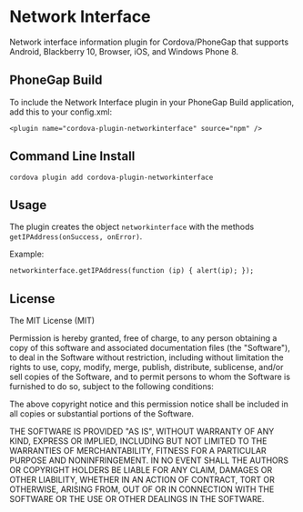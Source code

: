 Network Interface
=================

Network interface information plugin for Cordova/PhoneGap that supports Android, Blackberry 10, Browser, iOS, and Windows Phone 8.

## PhoneGap Build

To include the Network Interface plugin in your PhoneGap Build application, add this to your config.xml:

    <plugin name="cordova-plugin-networkinterface" source="npm" />

## Command Line Install

    cordova plugin add cordova-plugin-networkinterface

## Usage

The plugin creates the object `networkinterface` with the methods `getIPAddress(onSuccess, onError)`.

Example:

	networkinterface.getIPAddress(function (ip) { alert(ip); });

## License

The MIT License (MIT)

Permission is hereby granted, free of charge, to any person obtaining a copy
of this software and associated documentation files (the "Software"), to deal
in the Software without restriction, including without limitation the rights
to use, copy, modify, merge, publish, distribute, sublicense, and/or sell
copies of the Software, and to permit persons to whom the Software is
furnished to do so, subject to the following conditions:

The above copyright notice and this permission notice shall be included in
all copies or substantial portions of the Software.

THE SOFTWARE IS PROVIDED "AS IS", WITHOUT WARRANTY OF ANY KIND, EXPRESS OR
IMPLIED, INCLUDING BUT NOT LIMITED TO THE WARRANTIES OF MERCHANTABILITY,
FITNESS FOR A PARTICULAR PURPOSE AND NONINFRINGEMENT. IN NO EVENT SHALL THE
AUTHORS OR COPYRIGHT HOLDERS BE LIABLE FOR ANY CLAIM, DAMAGES OR OTHER
LIABILITY, WHETHER IN AN ACTION OF CONTRACT, TORT OR OTHERWISE, ARISING FROM,
OUT OF OR IN CONNECTION WITH THE SOFTWARE OR THE USE OR OTHER DEALINGS IN
THE SOFTWARE.
